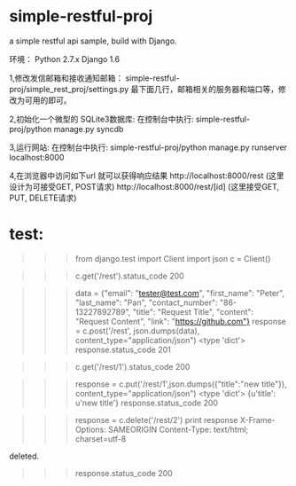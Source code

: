 simple-restful-proj
===================

a simple restful api sample, build with Django.

环境：
Python 2.7.x
Django 1.6

1,修改发信邮箱和接收通知邮箱：
simple-restful-proj/simple_rest_proj/settings.py 最下面几行，邮箱相关的服务器和端口等，修改为可用的即可。

2,初始化一个微型的 SQLite3数据库:
在控制台中执行:
simple-restful-proj/python manage.py syncdb

3,运行网站:
在控制台中执行:
simple-restful-proj/python manage.py runserver localhost:8000

4,在浏览器中访问如下url 就可以获得响应结果
http://localhost:8000/rest  (这里设计为可接受GET, POST请求)
http://localhost:8000/rest/[id]   (这里接受GET, PUT, DELETE请求)





test:
=============================


>>> from django.test import Client
>>> import json
>>> c = Client()


>>> c.get('/rest').status_code
200

>>> data = {"email": "tester@test.com", "first_name": "Peter", "last_name": "Pan", "contact_number": "86-13227892789", "title": "Request Title", "content": "Request Content", "link": "https://github.com"}
>>> response = c.post('/rest', json.dumps(data), content_type="application/json")
<type 'dict'>
>>> response.status_code
201

>>> c.get('/rest/1').status_code
200

>>> response = c.put('/rest/1',json.dumps({"title":"new title"}), content_type="application/json")
<type 'dict'>
{u'title': u'new title'}
>>> response.status_code
200

>>> response = c.delete('/rest/2')
>>> print response
X-Frame-Options: SAMEORIGIN
Content-Type: text/html; charset=utf-8

deleted.
>>> response.status_code
200